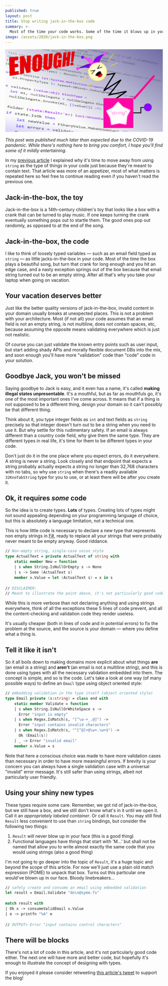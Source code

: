 ```yaml
---
published: true
layout: post
title: Stop writing jack-in-the-box code
summary: >-
  Most of the time your code works. Some of the time it blows up in your face. It's time to stick to the first scenario.
image: /assets/2020/jack-in-the-box.png
---
```


![splash](/assets/2020/jack-in-the-box.png)

<div class="message">
  <i>
    This post was published much later than expected due to the COVID-19 pandemic. While there's nothing here to bring you comfort, I hope you'll find some of it mildly entertaining.
  </i>
</div>

In my [previous article](/fun/_posts/2020-03-04-these-arent-the-types.md) I explained why it's time to move away from using `string` as the type of things in your code just because they're meant to contain text. That article was more of an appetizer, most of what matters is repeated here so feel free to continue reading even if you haven't read the previous one.

## Jack-in-the-box, the toy

Jack-in-the-box is a 14th-century children's toy that looks like a box with a crank that can be turned to play music. If one keeps turning the crank eventually something pops out to startle them. The good ones pop out randomly, as opposed to at the end of the song.

## Jack-in-the-box, the code

I like to think of loosely typed variables — such as an email field typed as `string` — as little jacks-in-the-box in your code. Most of the time the box plays a beautiful song, but turn that crank for long enough and you hit an edge case, and a nasty exception springs out of the box because that email string turned out to be an empty string. After all that's why you take your laptop when going on vacation.

## Your vacation deserves better

Just like the better quality versions of jack-in-the-box, invalid content in your domain usually breaks at unexpected places. This is not a problem with your architecture. Most (if not all) your code assumes that an email field is not an empty string, is not multiline, does not contain spaces, etc, because assuming the opposite means validating everywhere which is just not realistic.

Of course you can just validate the known entry points such as user input, but start adding shady APIs and morally flexible document DBs into the mix, and soon enough you'll have more "validation" code than "code" code in your solution.

## Goodbye Jack, you won't be missed

Saying goodbye to Jack is easy, and it even has a name, it's called **making illegal states unpresentable**. It's a mouthful, but as far as mouthfuls go, it's one of the most important ones I've come across. It means that if a thing is not supposed to be a different thing, design your domain so it can't possibly be that different thing.

Think about it, you type integer fields as `int` and text fields as `string` precisely so that integer doesn't turn out to be a string when you need to use it. But why settle for this rudimentary safety. If an email is always different than a country code field, why give them the same type. They are different types in real life, it's time for them to be different types in your code.

Don't just do it in the one place where you expect errors, do it everywhere. A string is never a string. Look closely and that endpoint that expects a string probably actually expects a string no longer than 32,768 characters with no tabs, so why use `string` when there's a readily available `32KnoTabString` type for you to use, or at least there will be after you create it.

## Ok, it requires *some* code

So the idea is to create types. **Lots** of types. Creating lots of types might not sound appealing depending on your programming language of choice, but this is absolutely a language limitation, not a technical one.

This is how little code is necessary to declare a new type that represents non empty strings in [F#](http://fsharp.org), ready to replace all your strings that were probably never meant to be empty anyway. Good riddance.

```fsharp
// Non-empty string, single-case union style
type ActualText = private ActualText of string with
    static member New = function
    | s when String.IsNullOrEmpty s -> None
    | s -> Some (ActualText s)
    member x.Value = let (ActualText s) = x in s

// DISCLAIMER:
// Meant to illustrate the point above, it's not particularly good code
```

While this is more verbose than not declaring anything and using strings everywhere, think of all the exceptions these 5 lines of code prevent, and all the content-checking and validation code they render useless.

It's usually cheaper (both in lines of code and in potential errors) to fix the problem at the source, and the source is your domain — where you define what a thing is.

## Tell it like it isn't

So it all boils down to making domains more explicit about what things **are** (an email *is* a string) and **aren't** (an email is not a multiline string), and this is done using types with all the necessary validation embedded into them. The concept is simple, and so is the code. Let's take a look at one way (of many possible ways) to define an `Email` type using object oriented style:

```fsharp
// embedding validation in the type itself (object oriented style)
type Email private (s:string) = class end with
    static member Validate = function
    | s when String.IsNullOrWhiteSpace s ->
      Error "input is empty"
    | s when Regex.IsMatch(s, "[^\w-+_.@]") ->
      Error "input contains invalid characters"
    | s when Regex.IsMatch(s, "^[^@]+@\w+.\w+$") ->
      Ok (Email(s))
    | _ -> Error "invalid email"
    member x.Value = s
```

Note that here a conscious choice was made to have more validation cases than necessary in order to have more meaningful errors. If brevity is your concern you can always have a single validation case with a universal "invalid" error message. It's still safer than using strings, albeit not particularly user friendly.

## Using your shiny new types

These types require some care. Remember, we got rid of jack-in-the-box, but we still have a box, and we still don't know what's in it until we open it. Call it an *appropriately labeled container*. Or call it `Result`. You may still find `Result` less convenient to use than `string` bindings, but consider the following two things:

1. `Result` will never blow up in your face (this is a good thing)
2. Functional languages have things that start with 'M...' but shall not be named that allow you to write almost exactly the same code that you would using strings (also a good thing)
   
I'm not going to go deeper into the topic of `Result`, it's a huge topic and beyond the scope of this article. For now we'll just use a plain old match expression (POME) to unpack that box. Turns out this particular one would've blown up in our face. Bloody linebreakers...

```fsharp
// safely create and consume an email using embedded validation
let result = Email.Validate "do\n@syme.fs"

match result with
| Ok x -> consumeValidEmail x.Value
| e -> printfn "%A" e

// OUTPUT> Error "input contains control characters"
```

## There will be blocks

There's not a lot of code in this article, and it's not particularly good code either. The next one will have more and better code, but hopefully it's enough to illustrate the concept of designing with types.

If you enjoyed it please consider retweeting [this article's tweet](https://twitter.com/lastIuis/status/1247101237935423488) to support the blog!